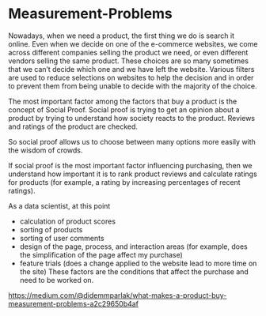 # Measurement-Problems
Nowadays, when we need a product, the first thing we do is search it online. Even when we decide on one of the e-commerce websites, we come across different companies selling the product we need, or even different vendors selling the same product. These choices are so many sometimes that we can’t decide which one and we have left the website.
Various filters are used to reduce selections on websites to help the decision and in order to prevent them from being unable to decide with the majority of the choice.

The most important factor among the factors that buy a product is the concept of Social Proof.
Social proof is trying to get an opinion about a product by trying to understand how society reacts to the product. Reviews and ratings of the product are checked.

So social proof allows us to choose between many options more easily with the wisdom of crowds.

If social proof is the most important factor influencing purchasing, then we understand how important it is to rank product reviews and calculate ratings for products (for example, a rating by increasing percentages of recent ratings).

As a data scientist, at this point
- calculation of product scores
- sorting of products
- sorting of user comments
- design of the page, process, and interaction areas (for example, does the simplification of the page affect my purchase)
- feature trials (does a change applied to the website lead to more time on the site)
These factors are the conditions that affect the purchase and need to be worked on.

https://medium.com/@didemmparlak/what-makes-a-product-buy-measurement-problems-a2c29650b4af

